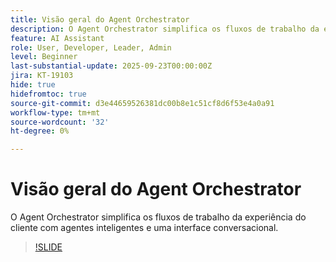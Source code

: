 ```yaml
---
title: Visão geral do Agent Orchestrator
description: O Agent Orchestrator simplifica os fluxos de trabalho da experiência do cliente com agentes inteligentes e uma interface conversacional.
feature: AI Assistant
role: User, Developer, Leader, Admin
level: Beginner
last-substantial-update: 2025-09-23T00:00:00Z
jira: KT-19103
hide: true
hidefromtoc: true
source-git-commit: d3e44659526381dc00b8e1c51cf8d6f53e4a0a91
workflow-type: tm+mt
source-wordcount: '32'
ht-degree: 0%

---
```


# Visão geral do Agent Orchestrator

O Agent Orchestrator simplifica os fluxos de trabalho da experiência do cliente com agentes inteligentes e uma interface conversacional.

<!-- For more information, see the [AI Assistant UI guide](https://experienceleague.adobe.com/pt-br/docs/experience-platform/ai-assistant/ui-guide#use-discoverability).-->

>[!SLIDE](agent-orchestrator-overview)
